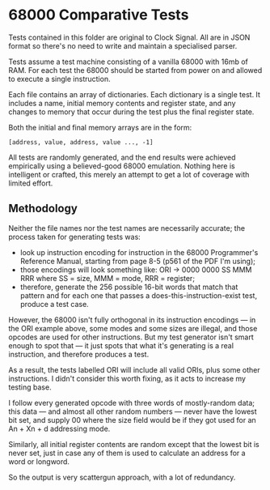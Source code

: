 # 68000 Comparative Tests

Tests contained in this folder are original to Clock Signal. All are in JSON format so there's no need to write and maintain a specialised parser.

Tests assume a test machine consisting of a vanilla 68000 with 16mb of RAM. For each test the 68000 should be started from power on and allowed to execute a single instruction.

Each file contains an array of dictionaries. Each dictionary is a single test. It includes a name, initial memory contents and register state, and any changes to memory that occur during the test plus the final register state.

Both the initial and final memory arrays are in the form:

	[address, value, address, value ..., -1]

All tests are randomly generated, and the end results were achieved empirically using a believed-good 68000 emulation. Nothing here is intelligent or crafted, this merely an attempt to get a lot of coverage with limited effort.

## Methodology

Neither the file names nor the test names are necessarily accurate; the process taken for generating tests was:

* look up instruction encoding for instruction in the 68000 Programmer's Reference Manual, starting from page 8-5 (p561 of the PDF I'm using);
* those encodings will look something like: ORI -> 0000 0000 SS MMM RRR where SS = size, MMM = mode, RRR = register;
* therefore, generate the 256 possible 16-bit words that match that pattern and for each one that passes a does-this-instruction-exist test, produce a test case.

However, the 68000 isn't fully orthogonal in its instruction encodings — in the ORI example above, some modes and some sizes are illegal, and those opcodes are used for other instructions. But my test generator isn't smart enough to spot that — it just spots that what it's generating is a real instruction, and therefore produces a test.   

As a result, the tests labelled ORI will include all valid ORIs, plus some other instructions. I didn't consider this worth fixing, as it acts to increase my testing base.

I follow every generated opcode with three words of mostly-random data; this data — and almost all other random numbers — never have the lowest bit set, and supply 00 where the size field would be if they got used for an An + Xn + d addressing mode.

Similarly, all initial register contents are random except that the lowest bit is never set, just in case any of them is used to calculate an address for a word or longword.

So the output is very scattergun approach, with a lot of redundancy. 
